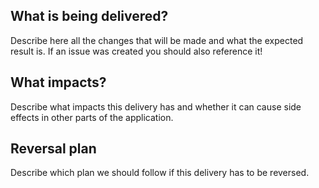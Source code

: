 ## What is being delivered?

Describe here all the changes that will be made and what the expected result is. If an issue was created you should also
reference it!

## What impacts?

Describe what impacts this delivery has and whether it can cause side effects in other parts of the application.

## Reversal plan

Describe which plan we should follow if this delivery has to be reversed.
